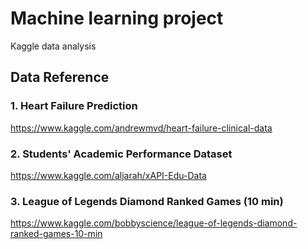 # Machine learning project
Kaggle data analysis

## Data Reference

### 1. Heart Failure Prediction
https://www.kaggle.com/andrewmvd/heart-failure-clinical-data

### 2. Students' Academic Performance Dataset
https://www.kaggle.com/aljarah/xAPI-Edu-Data

### 3. League of Legends Diamond Ranked Games (10 min)
https://www.kaggle.com/bobbyscience/league-of-legends-diamond-ranked-games-10-min

